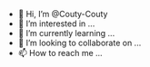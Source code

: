 - 👋 Hi, I’m @Couty-Couty
- 👀 I’m interested in ...
- 🌱 I’m currently learning ...
- 💞️ I’m looking to collaborate on ...
- 📫 How to reach me ...

<!---
Couty-Couty/Couty-Couty is a ✨ special ✨ repository because its `README.md` (this file) appears on your GitHub profile.
You can click the Preview link to take a look at your changes.
--->
